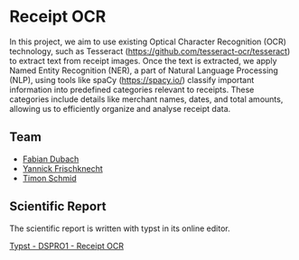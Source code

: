 # Receipt OCR
In this project, we aim to use existing Optical Character Recognition (OCR) technology, such as Tesseract (https://github.com/tesseract-ocr/tesseract) to extract text from receipt images. Once the text is extracted, we apply Named Entity Recognition (NER), a part of Natural Language Processing (NLP), using tools like spaCy (https://spacy.io/) classify important information into predefined categories relevant to receipts. These categories include details like merchant names, dates, and total amounts, allowing us to efficiently organize and analyse receipt data.

## Team
* [Fabian Dubach](https://github.com/FabianDubach)
* [Yannick Frischknecht](https://github.com/ynkf)
* [Timon Schmid](https://github.com/xXTime-OnXx)

## Scientific Report
The scientific report is written with typst in its online editor.

[Typst - DSPRO1 - Receipt OCR](https://typst.app/project/rs36toeDbhw387QveWmAnS)
